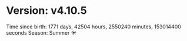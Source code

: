 # Version: v4.10.5
Time since birth: 1771 days, 42504 hours, 2550240 minutes, 153014400 seconds
Season: Summer ☀️
